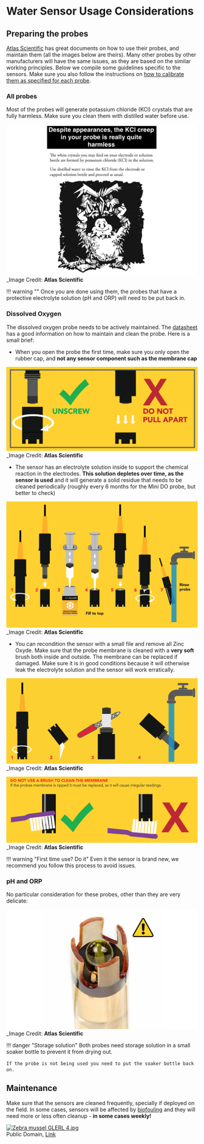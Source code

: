# Water Sensor Usage Considerations

## Preparing the probes

[Atlas Scientific](https://atlas-scientific.com) has great documents on how to use their probes, and maintain them (all the images below are theirs). Many other probes by other manufacturers will have the same issues, as they are based on the similar working principles. Below we compile some guidelines specific to the sensors. Make sure you also follow the instructions on [how to calibrate them as specified for each probe](https://docs.smartcitizen.me/knowledge/soil-water/).

### All probes

Most of the probes will generate potassium chloride (KCl) crystals that are fully harmless. Make sure you clean them with distilled water before use.

![](/assets/images/water/kcl-creep.png)
_Image Credit: **Atlas Scientific**

!!! warning ""
    Once you are done using them, the probes that have a protective electrolyte solution (pH and ORP) will need to be put back in.

### Dissolved Oxygen

The dissolved oxygen probe needs to be actively maintained. The [datasheet](https://files.atlas-scientific.com/Mini_DO_probe.pdf) has a good information on how to maintain and clean the probe. Here is a small brief:

* When you open the probe the first time, make sure you only open the rubber cap, and **not any sensor component such as the membrane cap**

![](/assets/images/water/atlas-do-mini-unscrew-precautions.png)
_Image Credit: **Atlas Scientific**

* The sensor has an electrolyte solution inside to support the chemical reaction in the electrodes. **This solution depletes over time, as the sensor is used** and it will generate a solid residue that needs to be cleaned periodically (roughly every 6 months for the Mini DO probe, but better to check)

![](/assets/images/water/atlas-do-mini-probe-refill.png)
_Image Credit: **Atlas Scientific**


* You can recondition the sensor with a small file and remove all Zinc Oxyde. Make sure that the probe membrane is cleaned with a **very soft** brush both inside and outside. The membrane can be replaced if damaged. Make sure it is in good conditions because it will otherwise leak the electrolyte solution and the sensor will work erratically.

![](/assets/images/water/atlas-do-mini-probe-recondition.png)
_Image Credit: **Atlas Scientific**

![](/assets/images/water/atlas-do-mini-membrane-cleaning.png)
_Image Credit: **Atlas Scientific**

!!! warning "First time use? Do it"
    Even it the sensor is brand new, we recommend you follow this process to avoid issues.

### pH and ORP

No particular consideration for these probes, other than they are very delicate:

![](/assets/images/water/atlas-ph-warning.png)
_Image Credit: **Atlas Scientific**

!!! danger "Storage solution"
    Both probes need storage solution in a small soaker bottle to prevent it from drying out.

    If the probe is not being used you need to put the soaker bottle back on.

## Maintenance

Make sure that the sensors are cleaned frequently, specially if deployed on the field.
In some cases, sensors will be affected by [biofouling](https://en.wikipedia.org/wiki/Biofouling) and they will need more or less often cleanup - **in some cases weekly!**

<p><a href="https://commons.wikimedia.org/wiki/File:Zebra_mussel_GLERL_4.jpg#/media/File:Zebra_mussel_GLERL_4.jpg"><img src="https://upload.wikimedia.org/wikipedia/commons/3/3d/Zebra_mussel_GLERL_4.jpg" alt="Zebra mussel GLERL 4.jpg"></a><br>Public Domain, <a href="https://commons.wikimedia.org/w/index.php?curid=2143950">Link</a></p>